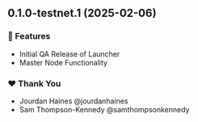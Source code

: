 ## 0.1.0-testnet.1 (2025-02-06)

### 🚀 Features

- Initial QA Release of Launcher
- Master Node Functionality

### ❤️  Thank You

- Jourdan Haines @jourdanhaines
- Sam Thompson-Kennedy @samthompsonkennedy